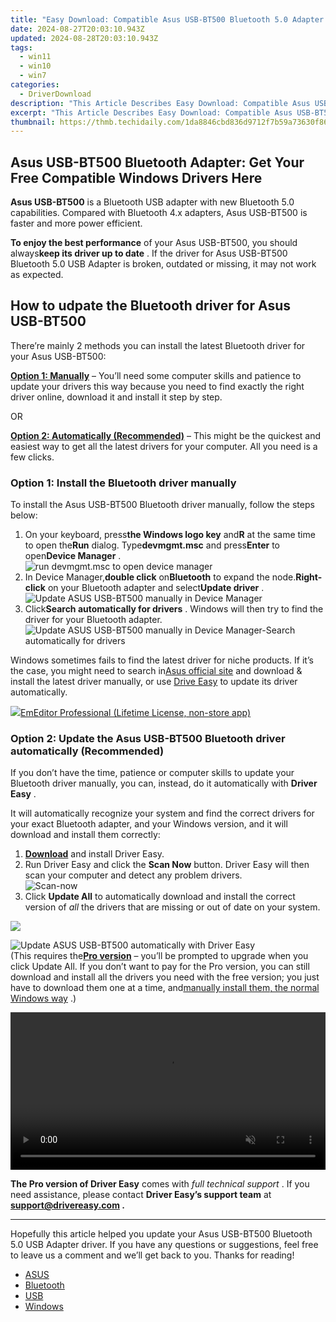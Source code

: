 ```yaml
---
title: "Easy Download: Compatible Asus USB-BT500 Bluetooth 5.0 Adapter Drivers for Windows Users (11, 10 & 8)"
date: 2024-08-27T20:03:10.943Z
updated: 2024-08-28T20:03:10.943Z
tags:
  - win11
  - win10
  - win7
categories:
  - DriverDownload
description: "This Article Describes Easy Download: Compatible Asus USB-BT500 Bluetooth 5.0 Adapter Drivers for Windows Users (11, 10 & 8)"
excerpt: "This Article Describes Easy Download: Compatible Asus USB-BT500 Bluetooth 5.0 Adapter Drivers for Windows Users (11, 10 & 8)"
thumbnail: https://thmb.techidaily.com/1da8846cbd836d9712f7b59a73630f863ec9ad2fa528ea4ddf23335f3fc8b9a6.png
---
```


## Asus USB-BT500 Bluetooth Adapter: Get Your Free Compatible Windows Drivers Here

**Asus USB-BT500** is a Bluetooth USB adapter with new Bluetooth 5.0 capabilities. Compared with Bluetooth 4.x adapters, Asus USB-BT500 is faster and more power efficient.

**To enjoy the best performance** of your Asus USB-BT500, you should always**keep its driver up to date** . If the driver for Asus USB-BT500 Bluetooth 5.0 USB Adapter is broken, outdated or missing, it may not work as expected.

## How to udpate the Bluetooth driver for Asus USB-BT500

 There’re mainly 2 methods you can install the latest Bluetooth driver for your Asus USB-BT500:

**[Option 1: Manually](https://tools.techidaily.com/drivereasy/download/)**  – You’ll need some computer skills and patience to update your drivers this way because you need to find exactly the right driver online, download it and install it step by step.

OR

**[Option 2: Automatically (Recommended)](https://www.drivereasy.com/knowledge/asus-usb-bt500-bluetooth-5-0-usb-adapter-driver/#h-option-2-update-the-asus-usb-bt500-bluetooth-driver-automatically-recommended)**  – This might be the quickest and easiest way to get all the latest drivers for your computer. All you need is a few clicks.

### Option 1: Install the Bluetooth driver manually

 To install the Asus USB-BT500 Bluetooth driver manually, follow the steps below:

1. On your keyboard, press**the Windows logo key** and**R** at the same time to open the**Run** dialog. Type**devmgmt.msc** and press**Enter** to open**Device Manager** .  
![run devmgmt.msc to open device manager](https://images.drivereasy.com/wp-content/uploads/2021/04/run-devmgmt.msc_.jpg)
2. In Device Manager,**double click** on**Bluetooth** to expand the node.**Right-click** on your Bluetooth adapter and select**Update driver** .  
![Update ASUS USB-BT500 manually in Device Manager](https://images.drivereasy.com/wp-content/uploads/2021/04/Update-ASUS-USB-BT500-manually-in-Device-Manager.jpg)
3. Click**Search automatically for drivers** . Windows will then try to find the driver for your Bluetooth adapter.  
![Update ASUS USB-BT500 manually in Device Manager-Search automatically for drivers](https://images.drivereasy.com/wp-content/uploads/2021/04/Update-ASUS-USB-BT500-manually-in-Device-Manager-1.jpg)

 Windows sometimes fails to find the latest driver for niche products. If it’s the case, you might need to search in[Asus official site](https://www.asus.com/us/Networking-IoT-Servers/Adapters/All-series/USB-BT500/) and download & install the latest driver manually, or use [Drive Easy](https://tools.techidaily.com/drivereasy/download/) to update its driver automatically.

<!-- affiliate ads begin -->
<a href="https://shop.emeditor.com/order/checkout.php?PRODS=4631722&QTY=1&AFFILIATE=108875&CART=1"><img src="https://www.emeditor.com/wp-content/uploads/2023/05/frontpage2-2048x588.webp" border="0">EmEditor Professional (Lifetime License, non-store app)</a>
<!-- affiliate ads end -->
### Option 2: Update the Asus USB-BT500 Bluetooth driver automatically (Recommended)

 If you don’t have the time, patience or computer skills to update your Bluetooth driver manually, you can, instead, do it automatically with **Driver Easy** .

 It will automatically recognize your system and find the correct drivers for your exact Bluetooth adapter, and your Windows version, and it will download and install them correctly:

1. **[Download](https://tools.techidaily.com/drivereasy/download/)**  and install Driver Easy.
2. Run Driver Easy and click the **Scan Now** button. Driver Easy will then scan your computer and detect any problem drivers.  
![Scan-now](https://images.drivereasy.com/wp-content/uploads/2020/12/Scan-now.jpg)
3. Click **Update All** to automatically download and install the correct version of _all_ the drivers that are missing or out of date on your system.  
<!-- affiliate ads begin -->
<a href="https://store.absolute.com/order/checkout.php?PRODS=4601998&QTY=1&AFFILIATE=108875&CART=1"><img src="https://secure.avangate.com/images/merchant/ef70e26a0b5da778eda3f48014d087cd/728x90_larger-shield.jpg" border="0"></a>
<!-- affiliate ads end -->
![Update ASUS USB-BT500 automatically with Driver Easy](https://images.drivereasy.com/wp-content/uploads/2021/04/Update-ASUS-USB-BT500-automatically-with-Driver-Easy.jpg)  
 (This requires the[**Pro version**](https://tools.techidaily.com/drivereasy/download/) – you’ll be prompted to upgrade when you click Update All. If you don’t want to pay for the Pro version, you can still download and install all the drivers you need with the free version; you just have to download them one at a time, and[manually install them, the normal Windows way](https://tools.techidaily.com/drivereasy/download/) .)
<!-- affiliate ads begin -->
<a href="https://secure.2checkout.com/order/checkout.php?PRODS=36506229&QTY=1&AFFILIATE=108875&CART=1"><video width="100%" height="" class="rounded-t-md shadow-lg relative z-20" controls="" autoplay="" loop="" muted="" playsinline="" webkit-playinginline="">
<source type="video/mp4" src="https://aidaform.com/images/videos/aidaform-welcome-site.mp4"><source type="video/webm" src="https://aidaform.com/images/videos/aidaform-welcome-site.webm"></video></a>
<!-- affiliate ads end -->

**The Pro version of Driver Easy** comes with _full technical support_ . If you need assistance, please contact **Driver Easy’s support team** at **[support@drivereasy.com](https://tools.techidaily.com/drivereasy/download/) .**

---

 Hopefully this article helped you update your Asus USB-BT500 Bluetooth 5.0 USB Adapter driver. If you have any questions or suggestions, feel free to leave us a comment and we’ll get back to you. Thanks for reading!

* [ASUS](https://tools.techidaily.com/drivereasy/download/)
* [Bluetooth](https://tools.techidaily.com/drivereasy/download/)
* [USB](https://tools.techidaily.com/drivereasy/download/)
* [Windows](https://tools.techidaily.com/drivereasy/download/)

<ins class="adsbygoogle"
     style="display:block"
     data-ad-format="autorelaxed"
     data-ad-client="ca-pub-7571918770474297"
     data-ad-slot="1223367746"></ins>



<ins class="adsbygoogle"
     style="display:block"
     data-ad-client="ca-pub-7571918770474297"
     data-ad-slot="8358498916"
     data-ad-format="auto"
     data-full-width-responsive="true"></ins>



